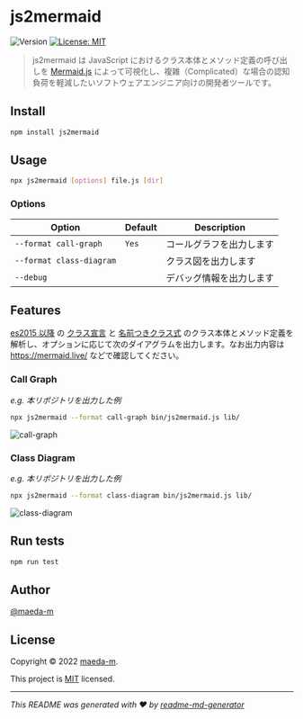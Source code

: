 # js2mermaid

![Version](https://img.shields.io/badge/version-0.9.1-blue.svg?cacheSeconds=2592000)
[![License: MIT](https://img.shields.io/github/license/maeda-m/js2mermaid)](https://github.com/maeda-m/js2mermaid/blob/master/LICENSE)

> js2mermaid は JavaScript におけるクラス本体とメソッド定義の呼び出しを [Mermaid.js](https://mermaid-js.github.io/mermaid/) によって可視化し、複雑（Complicated）な場合の認知負荷を軽減したいソフトウェアエンジニア向けの開発者ツールです。

## Install

```sh
npm install js2mermaid
```

## Usage

```sh
npx js2mermaid [options] file.js [dir]
```

### Options

| Option                   | Default | Description              |
| ------------------------ | ------- | ------------------------ |
| `--format call-graph`    | `Yes`   | コールグラフを出力します |
| `--format class-diagram` |         | クラス図を出力します     |
| `--debug`                |         | デバッグ情報を出力します |

## Features

[es2015 以降](https://github.com/estree/estree/blob/master/es2015.md) の [クラス宣言](https://developer.mozilla.org/en-US/docs/Web/JavaScript/Reference/Classes#class_declarations) と [名前つきクラス式](https://developer.mozilla.org/en-US/docs/Web/JavaScript/Reference/Classes#class_expressions) のクラス本体とメソッド定義を解析し、オプションに応じて次のダイアグラムを出力します。なお出力内容は https://mermaid.live/ などで確認してください。

### Call Graph

*e.g. 本リポジトリを出力した例*

```sh
npx js2mermaid --format call-graph bin/js2mermaid.js lib/
```

![call-graph](https://user-images.githubusercontent.com/943541/196910867-f4ece31b-2520-4a32-943f-3d47f615cac4.png)

### Class Diagram

*e.g. 本リポジトリを出力した例*

```sh
npx js2mermaid --format class-diagram bin/js2mermaid.js lib/
```

![class-diagram](https://user-images.githubusercontent.com/943541/195263536-02a3e69f-d371-4271-bc55-86eb35444981.png)

## Run tests

```sh
npm run test
```

## Author

[@maeda-m](https://github.com/maeda-m)

## License

Copyright © 2022 [maeda-m](https://github.com/maeda-m).

This project is [MIT](https://github.com/maeda-m/js2mermaid/blob/master/LICENSE) licensed.

***

_This README was generated with ❤️ by [readme-md-generator](https://github.com/kefranabg/readme-md-generator)_
